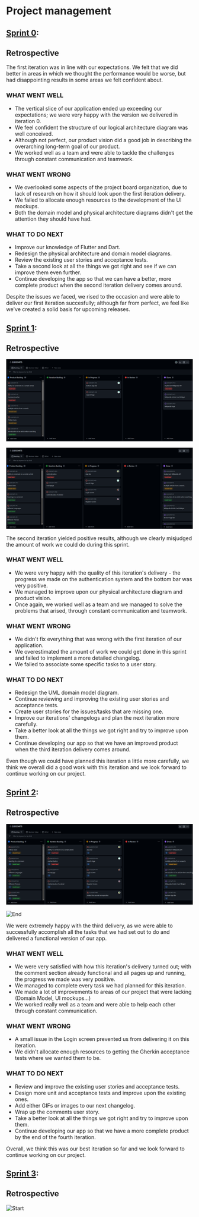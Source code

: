 # Project management

## [Sprint 0](https://github.com/FEUP-LEIC-ES-2022-23/2LEIC04T5/releases/tag/iteration-0.1):

## Retrospective  

The first iteration was in line with our expectations. We felt that we did better in areas in which we thought the performance would be worse, but had disappointing results in some areas we felt confident about.

### WHAT WENT WELL

- The vertical slice of our application ended up exceeding our expectations; we were very happy with the version we delivered in iteration 0.
- We feel confident the structure of our logical architecture diagram was well conceived.
- Although not perfect, our product vision did a good job in describing the overarching long-term goal of our product.
- We worked well as a team and were able to tackle the challenges through constant communication and teamwork.

### WHAT WENT WRONG

- We overlooked some aspects of the project board organization, due to lack of research on how it should look upon the first iteration delivery.
- We failed to allocate enough resources to the development of the UI mockups.
- Both the domain model and physical architecture diagrams didn't get the attention they should have had.

### WHAT TO DO NEXT

- Improve our knowledge of Flutter and Dart.
- Redesign the physical architecture and domain model diagrams.
- Review the existing user stories and acceptance tests.
- Take a second look at all the things we got right and see if we can improve them even further.
- Continue developing the app so that we can have a better, more complete product when the second iteration delivery comes around.

Despite the issues we faced, we rised to the occasion and were able to deliver our first iteration succesfully; although far from perfect, we feel like we've created a solid basis for upcoming releases.

## [Sprint 1](https://github.com/FEUP-LEIC-ES-2022-23/2LEIC04T5/releases/tag/iteration-1.1):

## Retrospective

![Start](../images/iteration_zero.png)

![End](../images/iteration_one.png)

The second iteration yielded positive results, although we clearly misjudged the amount of work we could do during this sprint.

### WHAT WENT WELL

- We were very happy with the quality of this iteration's delivery - the progress we made on the authentication system and the bottom bar was very positive.
- We managed to improve upon our physical architecture diagram and product vision.
- Once again, we worked well as a team and we managed to solve the problems that arised, through constant communication and teamwork.

### WHAT WENT WRONG

- We didn't fix everything that was wrong with the first iteration of our application.
- We overestimated the amount of work we could get done in this sprint and failed to implement a more detailed changelog.
- We failed to associate some specific tasks to a user story.

### WHAT TO DO NEXT

- Redesign the UML domain model diagram.
- Continue reviewing and improving the existing user stories and acceptance tests.
- Create user stories for the issues/tasks that are missing one.
- Improve our iterations' changelogs and plan the next iteration more carefully.
- Take a better look at all the things we got right and try to improve upon them.
- Continue developing our app so that we have an improved product when the third iteration delivery comes around.

Even though we could have planned this iteration a little more carefully, we think we overall did a good work with this iteration and we look forward to continue working on our project.

## [Sprint 2](https://github.com/FEUP-LEIC-ES-2022-23/2LEIC04T5/releases/tag/iteration-2):

## Retrospective

![Start](../images/iteration_two_start.png)

![End](https://user-images.githubusercontent.com/93833262/233420570-7e20e1a4-8f87-4008-b152-e5e765aa5d5d.png)

We were extremely happy with the third delivery, as we were able to successfully accomplish all the tasks that we had set out to do and delivered a functional version of our app.

### WHAT WENT WELL

- We were very satisfied with how this iteration's delivery turned out; with the comment section already functional and all pages up and running, the progress we made was very positive.
- We managed to complete every task we had planned for this iteration.
- We made a lot of improvements to areas of our project that were lacking (Domain Model, UI mockups...)
- We worked really well as a team and were able to help each other through constant communication.

### WHAT WENT WRONG

- A small issue in the Login screen prevented us from delivering it on this iteration.
- We didn't allocate enough resources to getting the Gherkin acceptance tests where we wanted them to be.

### WHAT TO DO NEXT

- Review and improve the existing user stories and acceptance tests.
- Design more unit and acceptance tests and improve upon the existing ones.
- Add either GIFs or images to our next changelog.
- Wrap up the comments user story.
- Take a better look at all the things we got right and try to improve upon them.
- Continue developing our app so that we have a more complete product by the end of the fourth iteration.

Overall, we think this was our best iteration so far and we look forward to continue working on our project.

## [Sprint 3]():

## Retrospective

![Start](https://user-images.githubusercontent.com/93833262/233680381-e2c37a02-e4f0-4f77-aa95-120b6a1f8188.png)
